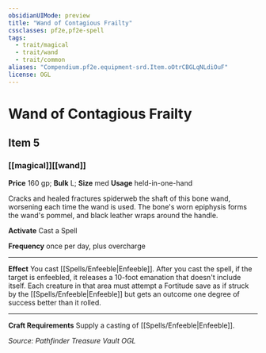 ```yaml
---
obsidianUIMode: preview
title: "Wand of Contagious Frailty"
cssclasses: pf2e,pf2e-spell
tags:
  - trait/magical
  - trait/wand
  - trait/common
aliases: "Compendium.pf2e.equipment-srd.Item.oOtrCBGLqNLdiOuF"
license: OGL
---
```

# Wand of Contagious Frailty
## Item 5
### [[magical]][[wand]]


**Price** 160 gp; 
**Bulk** L; **Size** med
**Usage** held-in-one-hand

Cracks and healed fractures spiderweb the shaft of this bone wand, worsening each time the wand is used. The bone's worn epiphysis forms the wand's pommel, and black leather wraps around the handle.

**Activate** Cast a Spell

**Frequency** once per day, plus overcharge

* * *

**Effect** You cast [[Spells/Enfeeble|Enfeeble]]. After you cast the spell, if the target is enfeebled, it releases a 10-foot emanation that doesn't include itself. Each creature in that area must attempt a Fortitude save as if struck by the [[Spells/Enfeeble|Enfeeble]] but gets an outcome one degree of success better than it rolled.

* * *

**Craft Requirements** Supply a casting of [[Spells/Enfeeble|Enfeeble]].

*Source: Pathfinder Treasure Vault*
*OGL*